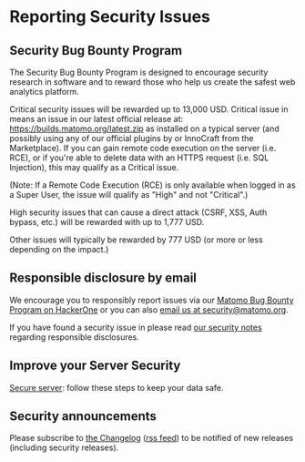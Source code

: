 # Reporting Security Issues

## Security Bug Bounty Program

The Security Bug Bounty Program is designed to encourage security research in software and to reward those who help us create the safest web analytics platform. 

Critical security issues will be rewarded up to 13,000 USD. Critical issue in means an issue in our latest official release at: https://builds.matomo.org/latest.zip as installed on a typical server (and possibly using any of our official plugins by or InnoCraft from the Marketplace). If you can gain remote code execution on the server (i.e. RCE), or if you're able to delete data with an HTTPS request (i.e. SQL Injection), this may qualify as a Critical issue.

(Note: If a Remote Code Execution (RCE) is only available when logged in as a Super User, the issue will qualify as "High" and not "Critical".)

High security issues that can cause a direct attack (CSRF, XSS, Auth bypass, etc.) will be rewarded with up to 1,777 USD.

Other issues will typically be rewarded by 777 USD (or more or less depending on the impact.)


## Responsible disclosure by email


We encourage you to responsibly report issues via our [Matomo Bug Bounty Program on HackerOne](https://hackerone.com/matomo) or you can also 
[email us at security@matomo.org](mailto:security@matomo.org?subject=Reporting%20Vulnerability%20in%20Matomo).

If you have found a security issue in please read [our security notes](https://matomo.org/security/) regarding responsible disclosures.


## Improve your Server Security 

[Secure server](https://matomo.org/docs/security/): follow these steps to keep your data safe.

## Security announcements

Please subscribe to [the Changelog](https://matomo.org/changelog/) ([rss feed](https://matomo.org/changelog/feed/)) to be notified of new releases (including security releases).
